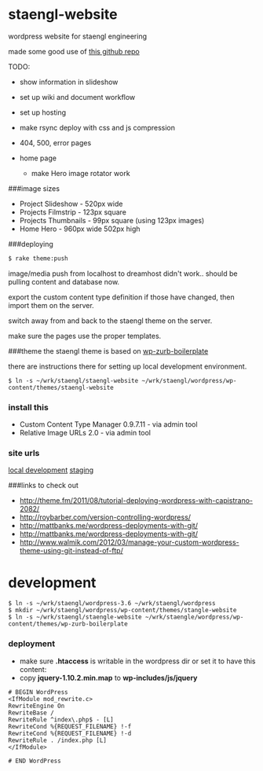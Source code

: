 staengl-website
===============

wordpress website for staengl engineering

made some good use of [this github repo](https://github.com/wilhelser/WordPress-Scripts)

TODO:

* show information in slideshow
* set up wiki and document workflow
* set up hosting
* make rsync deploy with css and js compression
* 404, 500, error pages

* home page
  * make Hero image rotator work

###image sizes
* Project Slideshow - 520px wide
* Projects Filmstrip - 123px square
* Projects Thumbnails - 99px square (using 123px images)
* Home Hero - 960px wide 502px high

###deploying
```sh
$ rake theme:push
```

image/media push from localhost to dreamhost didn't work..
should be pulling content and database now.

export the custom content type definition if those have changed, then import them on the server.

switch away from and back to the staengl theme on the server.

make sure the pages use the proper templates.


###theme
the staengl theme is based on [wp-zurb-boilerplate](https://github.com/ngn33r/wp-zurb-boilerplate)

there are instructions there for setting up local development environment.


```
$ ln -s ~/wrk/staengl/staengl-website ~/wrk/staengl/wordpress/wp-content/themes/staengl-website
```
### install this
* Custom Content Type Manager 0.9.7.11 - via admin tool
* Relative Image URLs 2.0 - via admin tool

### site urls
[local development](http://staengl.dev/company/)
[staging](http://staengl.engine-earring.com/company/)

###links to check out
* http://theme.fm/2011/08/tutorial-deploying-wordpress-with-capistrano-2082/
* http://roybarber.com/version-controlling-wordpress/
* http://mattbanks.me/wordpress-deployments-with-git/
* http://mattbanks.me/wordpress-deployments-with-git/
* http://www.walmik.com/2012/03/manage-your-custom-wordpress-theme-using-git-instead-of-ftp/


development
=====
```
$ ln -s ~/wrk/staengl/wordpress-3.6 ~/wrk/staengl/wordpress
$ mkdir ~/wrk/staengl/wordpress/wp-content/themes/stangle-website
$ ln -s ~/wrk/staengl/staengle-website ~/wrk/staengle/wordpress/wp-content/themes/wp-zurb-boilerplate
```

### deployment
* make sure __.htaccess__ is writable in the wordpress dir or set it to have this content:
* copy __jquery-1.10.2.min.map__ to __wp-includes/js/jquery__

```
# BEGIN WordPress
<IfModule mod_rewrite.c>
RewriteEngine On
RewriteBase /
RewriteRule ^index\.php$ - [L]
RewriteCond %{REQUEST_FILENAME} !-f
RewriteCond %{REQUEST_FILENAME} !-d
RewriteRule . /index.php [L]
</IfModule>

# END WordPress
```